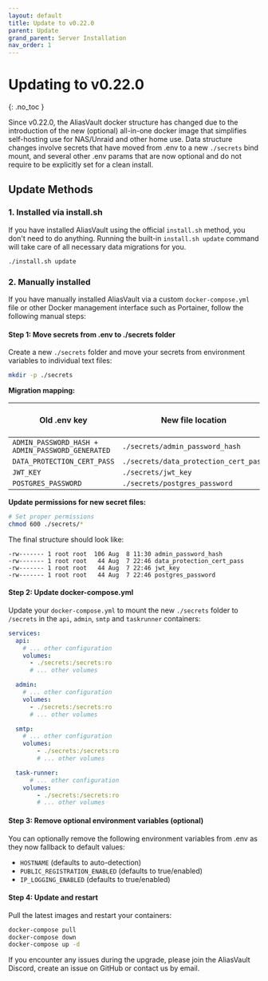 ```yaml
---
layout: default
title: Update to v0.22.0
parent: Update
grand_parent: Server Installation
nav_order: 1
---
```


# Updating to v0.22.0
{: .no_toc }

Since v0.22.0, the AliasVault docker structure has changed due to the introduction of the new (optional) all-in-one docker image that simplifies self-hosting use for NAS/Unraid and other home use. Data structure changes involve secrets that have moved from .env to a new `./secrets` bind mount, and several other .env params that are now optional and do not require to be explicitly set for a clean install.

## Update Methods

### 1. Installed via install.sh

If you have installed AliasVault using the official `install.sh` method, you don't need to do anything. Running the built-in `install.sh update` command will take care of all necessary data migrations for you.

```bash
./install.sh update
```

### 2. Manually installed

If you have manually installed AliasVault via a custom `docker-compose.yml` file or other Docker management interface such as Portainer, follow the following manual steps:

#### Step 1: Move secrets from .env to ./secrets folder

Create a new `./secrets` folder and move your secrets from environment variables to individual text files:

```bash
mkdir -p ./secrets
```

**Migration mapping:**

| Old .env key | New file location | File content format |
|--------------|-------------------|-------------------|
| `ADMIN_PASSWORD_HASH + ADMIN_PASSWORD_GENERATED` | `./secrets/admin_password_hash` | `hash|generated` |
| `DATA_PROTECTION_CERT_PASS` | `./secrets/data_protection_cert_pass` | `password` |
| `JWT_KEY` | `./secrets/jwt_key` | `key` |
| `POSTGRES_PASSWORD` | `./secrets/postgres_password` | `password` |

**Update permissions for new secret files:**

```bash
# Set proper permissions
chmod 600 ./secrets/*
```

The final structure should look like:
```
-rw------- 1 root root  106 Aug  8 11:30 admin_password_hash
-rw------- 1 root root   44 Aug  7 22:46 data_protection_cert_pass
-rw------- 1 root root   44 Aug  7 22:46 jwt_key
-rw------- 1 root root   44 Aug  7 22:46 postgres_password
```

#### Step 2: Update docker-compose.yml

Update your `docker-compose.yml` to mount the new `./secrets` folder to `/secrets` in the `api`, `admin`, `smtp` and `taskrunner` containers:

```yaml
services:
  api:
    # ... other configuration
    volumes:
      - ./secrets:/secrets:ro
      # ... other volumes

  admin:
    # ... other configuration
    volumes:
      - ./secrets:/secrets:ro
      # ... other volumes

  smtp:
    # ... other configuration
    volumes:
        - ./secrets:/secrets:ro
        # ... other volumes

  task-runner:
      # ... other configuration
    volumes:
        - ./secrets:/secrets:ro
        # ... other volumes
```

#### Step 3: Remove optional environment variables (optional)

You can optionally remove the following environment variables from .env as they now fallback to default values:

- `HOSTNAME` (defaults to auto-detection)
- `PUBLIC_REGISTRATION_ENABLED` (defaults to true/enabled)
- `IP_LOGGING_ENABLED` (defaults to true/enabled)

#### Step 4: Update and restart

Pull the latest images and restart your containers:

```bash
docker-compose pull
docker-compose down
docker-compose up -d
```

If you encounter any issues during the upgrade, please join the AliasVault Discord, create an issue on GitHub or contact us by email.
